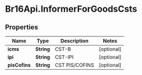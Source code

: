 # Br16Api.InformerForGoodsCsts

## Properties
Name | Type | Description | Notes
------------ | ------------- | ------------- | -------------
**icms** | **String** | CST-B | [optional] 
**ipi** | **String** | CST-IPI | [optional] 
**pisCofins** | **String** | CST PIS/COFINS | [optional] 


